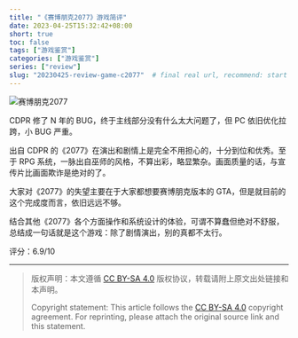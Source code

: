 ```yaml
---
title: "《赛博朋克2077》游戏简评"
date: 2023-04-25T15:32:42+08:00
short: true
toc: false
tags: ["游戏鉴赏"]
categories: ["游戏鉴赏"]
series: ["review"]
slug: "20230425-review-game-c2077"  # final real url, recommend: start by date, follow lower case words with hyphen splitter. E.g., `20230316-text-title`
---
```


![赛博朋克2077](/img/posts/20230425-c2077.jpg "赛博朋克2077")

CDPR 修了 N 年的 BUG，终于主线部分没有什么太大问题了，但 PC 依旧优化拉跨，小 BUG 严重。

出自 CDPR 的《2077》在演出和剧情上是完全不用担心的，十分到位和优秀。至于 RPG 系统，一脉出自巫师的风格，不算出彩，略显繁杂。画面质量的话，与宣传片比画面欺诈是绝对的了。

大家对《2077》的失望主要在于大家都想要赛博朋克版本的 GTA，但是就目前的这个完成度而言，依旧远远不够。

结合其他《2077》各个方面操作和系统设计的体验，可谓不算蠢但绝对不舒服，总结成一句话就是这个游戏：除了剧情演出，别的真都不太行。

评分：6.9/10

---

> 版权声明：本文遵循 [CC BY-SA 4.0](https://creativecommons.org/licenses/by-sa/4.0/deed.zh) 版权协议，转载请附上原文出处链接和本声明。
>
> Copyright statement: This article follows the [CC BY-SA 4.0](https://creativecommons.org/licenses/by-sa/4.0/deed.en) copyright agreement. For reprinting, please attach the original source link and this statement.
